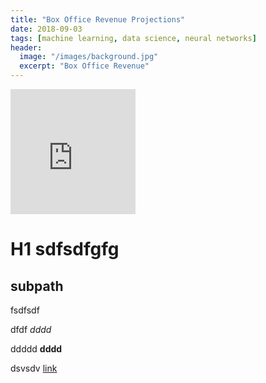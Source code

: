 ```yaml
---
title: "Box Office Revenue Projections"
date: 2018-09-03
tags: [machine learning, data science, neural networks]
header:
  image: "/images/background.jpg"
  excerpt: "Box Office Revenue"
---
```


<embed src="https://jmmerrell.github.io/sample.pdf" width="200" height="200" type="application/pdf" />

# H1 sdfsdfgfg
## subpath

fsdfsdf

dfdf *dddd*

ddddd **dddd**

dsvsdv [link](https://thenumbers.com)
